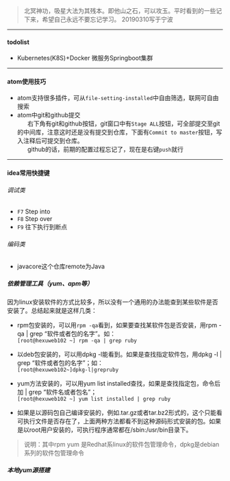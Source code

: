 >北冥神功，吸星大法为其残本。即他山之石，可以攻玉。平时看到的一些记下来，希望自己永远不要忘记学习。 20190310写于宁波
---
#### todolist

- Kubernetes(K8S)+Docker 微服务Springboot集群

---
#### atom使用技巧
- atom支持很多插件，可从`file-setting-installed`中自由筛选，联网可自由搜索
- atom中git和github提交
<br>&nbsp;&nbsp;&nbsp;&nbsp;&nbsp;
右下角有git和github按钮，git窗口中有`Stage ALL`按钮，可全部提交至git的中间库，注意这时还是没有提交到仓库，下面有`Commit to master`按钮，写入注释后可提交到仓库。
<br>&nbsp;&nbsp;&nbsp;&nbsp;&nbsp;
github的话，前期的配置过程忘记了，现在是右键`push`就行
---
#### idea常用快捷键
###### 调试类
- `F7` Step into
- `F8` Step over
- `F9` 往下执行到断点

###### 编码类
- javacore这个仓库remote为Java


##### 依赖管理工具（yum、apm等）
因为linux安装软件的方式比较多，所以没有一个通用的办法能查到某些软件是否安装了。总结起来就是这样几类：

- rpm包安装的，可以用`rpm -qa`看到，如果要查找某软件包是否安装，用rpm -qa | grep “软件或者包的名字”。如：<br>
`[root@hexuweb102 ~] rpm -qa | grep ruby`

- 以deb包安装的，可以用dpkg -l能看到。如果是查找指定软件包，用dpkg -l | grep “软件或者包的名字”；如：<br>
`[root@hexuweb102~]dpkg-l|grepruby`
- yum方法安装的，可以用yum list installed查找，如果是查找指定包，命令后加 | grep “软件名或者包名”；<br>
`[root@hexuweb102 ~] yum list installed | grep ruby`
- 如果是以源码包自己编译安装的，例如.tar.gz或者tar.bz2形式的，这个只能看可执行文件是否存在了，上面两种方法都看不到这种源码形式安装的包。如果是以root用户安装的，可执行程序通常都在/sbin:/usr/bin目录下。
>说明：其中rpm yum 是Redhat系linux的软件包管理命令，dpkg是debian系列的软件包管理命令

##### 本地yum源搭建
